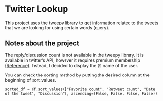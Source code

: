 # Twitter Lookup

This project uses the tweepy library to get information related to the tweets that we are looking for using certain words (query).

## Notes about the project
The reply/discussion count is not available in the tweepy library.
It is available in twitter’s API, however it requires premium membership [(Reference)](https://stackoverflow.com/questions/47851662/reply-count-attribute-missing-from-tweet-object). Instead, I decided to display the @ name of the user.

You can check the sorting method by putting the desired column at the beginning of sort_values.

```
sorted_df = df.sort_values(["Favorite count", "Retweet count", "Date of the tweet", "Discussion"], ascending=(False, False, False, False))
```
